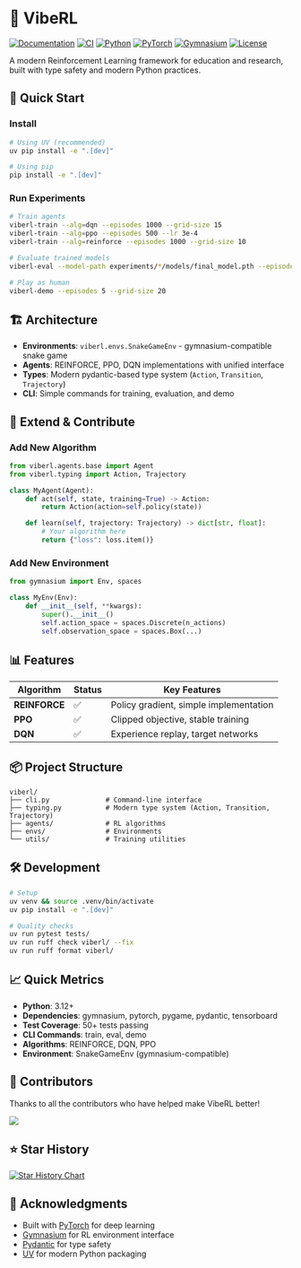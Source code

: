 # 🚀 VibeRL

[![Documentation](https://img.shields.io/badge/docs-0xwelt.github.io%2FVibeRL-blue?style=for-the-badge&logo=github-pages)](https://0xwelt.github.io/VibeRL/)
[![CI](https://img.shields.io/github/actions/workflow/status/0xWelt/VibeRL/docs.yml?branch=main&style=for-the-badge&logo=github-actions)](https://github.com/0xWelt/VibeRL/actions)
[![Python](https://img.shields.io/badge/python-3.12+-3776ab?style=for-the-badge&logo=python&logoColor=white)](https://www.python.org/downloads/)
[![PyTorch](https://img.shields.io/badge/PyTorch-ee4c2c?style=for-the-badge&logo=pytorch&logoColor=white)](https://pytorch.org/)
[![Gymnasium](https://img.shields.io/badge/Gymnasium-008000?style=for-the-badge&logo=openai&logoColor=white)](https://gymnasium.farama.org/)
[![License](https://img.shields.io/badge/license-MIT-green?style=for-the-badge&logo=mit)](https://opensource.org/licenses/MIT)

A modern Reinforcement Learning framework for education and research, built with type safety and modern Python practices.

## 🎯 Quick Start

### Install
```bash
# Using UV (recommended)
uv pip install -e ".[dev]"

# Using pip
pip install -e ".[dev]"
```

### Run Experiments
```bash
# Train agents
viberl-train --alg=dqn --episodes 1000 --grid-size 15
viberl-train --alg=ppo --episodes 500 --lr 3e-4
viberl-train --alg=reinforce --episodes 1000 --grid-size 10

# Evaluate trained models
viberl-eval --model-path experiments/*/models/final_model.pth --episodes 10

# Play as human
viberl-demo --episodes 5 --grid-size 20
```

## 🏗️ Architecture

- **Environments**: `viberl.envs.SnakeGameEnv` - gymnasium-compatible snake game
- **Agents**: REINFORCE, PPO, DQN implementations with unified interface
- **Types**: Modern pydantic-based type system (`Action`, `Transition`, `Trajectory`)
- **CLI**: Simple commands for training, evaluation, and demo

## 🔧 Extend & Contribute

### Add New Algorithm
```python
from viberl.agents.base import Agent
from viberl.typing import Action, Trajectory

class MyAgent(Agent):
    def act(self, state, training=True) -> Action:
        return Action(action=self.policy(state))

    def learn(self, trajectory: Trajectory) -> dict[str, float]:
        # Your algorithm here
        return {"loss": loss.item()}
```

### Add New Environment
```python
from gymnasium import Env, spaces

class MyEnv(Env):
    def __init__(self, **kwargs):
        super().__init__()
        self.action_space = spaces.Discrete(n_actions)
        self.observation_space = spaces.Box(...)
```

## 📊 Features

| Algorithm | Status | Key Features |
|-----------|--------|--------------|
| **REINFORCE** | ✅ | Policy gradient, simple implementation |
| **PPO** | ✅ | Clipped objective, stable training |
| **DQN** | ✅ | Experience replay, target networks |

## 📦 Project Structure
```
viberl/
├── cli.py              # Command-line interface
├── typing.py           # Modern type system (Action, Transition, Trajectory)
├── agents/             # RL algorithms
├── envs/               # Environments
└── utils/              # Training utilities
```

## 🛠️ Development
```bash
# Setup
uv venv && source .venv/bin/activate
uv pip install -e ".[dev]"

# Quality checks
uv run pytest tests/
uv run ruff check viberl/ --fix
uv run ruff format viberl/
```

## 📈 Quick Metrics
- **Python**: 3.12+
- **Dependencies**: gymnasium, pytorch, pygame, pydantic, tensorboard
- **Test Coverage**: 50+ tests passing
- **CLI Commands**: train, eval, demo
- **Algorithms**: REINFORCE, DQN, PPO
- **Environment**: SnakeGameEnv (gymnasium-compatible)

## 🤝 Contributors

Thanks to all the contributors who have helped make VibeRL better!

<a href="https://github.com/0xWelt/VibeRL/graphs/contributors">
  <img src="https://contrib.rocks/image?repo=0xWelt/VibeRL" />
</a>

## ⭐ Star History

[![Star History Chart](https://api.star-history.com/svg?repos=0xWelt/VibeRL&type=Date)](https://star-history.com/#0xWelt/VibeRL&Date)

## 🙏 Acknowledgments

- Built with [PyTorch](https://pytorch.org/) for deep learning
- [Gymnasium](https://gymnasium.farama.org/) for RL environment interface
- [Pydantic](https://docs.pydantic.dev/) for type safety
- [UV](https://docs.astral.sh/uv/) for modern Python packaging
